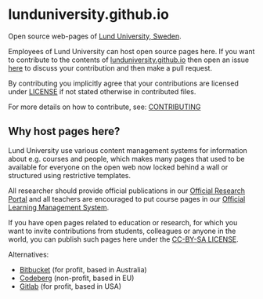 # lunduniversity.github.io

Open source web-pages of [Lund University, Sweden](https://www.lunduniversity.lu.se/).

Employees of Lund University can host open source pages here. If you want to contribute to the contents of [lunduniversity.github.io](https://lunduniversity.github.io) then open an issue [here](https://github.com/lunduniversity/lunduniversity.github.io/issues) to discuss your contribution and then make a pull request. 

By contributing you implicitly agree that your contributions are licensed under [LICENSE](https://github.com/lunduniversity/lunduniversity.github.io/blob/main/LICENSE) if not stated otherwise in contributed files. 

For more details on how to contribute, see: [CONTRIBUTING](https://github.com/lunduniversity/lunduniversity.github.io/blob/main/CONTRIBUTING.md)

## Why host pages here?

Lund University use various content management systems for information about e.g. courses and people, which makes many pages that used to be available for everyone on the open web now locked behind a wall or structured using restrictive templates. 

All researcher should provide official publications in our [Official Research Portal](https://portal.research.lu.se/) and all teachers are encouraged to put course pages in our [Official Learning Management System](https://canvas.education.lu.se/).

If you have open pages related to education or research, for which you want to invite contributions from students, colleagues or anyone in the world, you can publish such pages here under the [CC-BY-SA LICENSE](https://github.com/lunduniversity/lunduniversity.github.io/blob/main/LICENSE).

Alternatives: 

* [Bitbucket](https://bitbucket.org/) (for profit, based in Australia)
* [Codeberg](https://codeberg.org/) (non-profit, based in EU)
* [Gitlab](https://about.gitlab.com/)  (for profit, based in USA)
